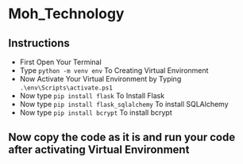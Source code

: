 # Moh_Technology

## Instructions

* First Open Your Terminal
* Type `python -m venv env` To Creating Virtual Environment 
* Now Activate Your Virtual Environment by Typing `.\env\Scripts\activate.ps1`
* Now type `pip install flask` To Install Flask
* Now type `pip install flask_sqlalchemy` To install SQLAlchemy
* Now type `pip install bcrypt` To install bcrypt

## Now copy the code as it is and run your code after activating Virtual Environment
